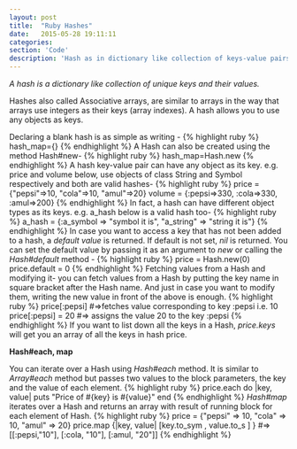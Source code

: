 ```yaml
---
layout: post
title:  "Ruby Hashes"
date:   2015-05-28 19:11:11
categories:
section: 'Code'
description: 'Hash as in dictionary like collection of keys-value pairs'
---
```

*A hash
is a dictionary like collection of unique keys and their
values.*

<p>
Hashes also called Associative arrays, are similar to arrays in the way
that arrays use integers as their keys (array indexes). A hash allows
you to use any objects as keys.

Declaring a blank hash is as simple as writing -
{% highlight ruby %}
hash_map={}
{% endhighlight %}
A Hash can also be created using the method Hash#new-
{% highlight ruby %}
hash_map=Hash.new
{% endhighlight %}
A hash key-value pair can have any object as its key. e.g. price and
volume below, use objects of class String and Symbol respectively and
both are valid hashes-
{% highlight ruby %}
price = {"pepsi"=>10, "cola"=>10, "amul"=>20}
volume = {:pepsi=>330, :cola=>330, :amul=>200}
{% endhighlight %}
In fact, a hash can have different object types as its keys. e.g.
a_hash below is a valid hash too-
{% highlight ruby %}
a_hash = {:a_symbol => "symbol it is", "a_string" => "string it is"}
{% endhighlight %}
In case you want to access a key that has not been added to a hash, a
<em>default value</em> is returned. If default is not set, <em>nil</em>
is returned. You can set the default value by passing it as an argument
to <em>new</em> or calling the <em>Hash#default</em> method - 
{% highlight ruby %}
price = Hash.new(0)
price.default = 0 
{% endhighlight %}
Fetching values from a Hash and modifying it- you can fetch values from
a Hash by putting the key name in square bracket after the Hash name.
And just in case you want to modify them, writing the new value in
front of the above is enough.
{% highlight ruby %}
price[:pepsi] #=>fetches value corresponding to key :pepsi i.e. 10
price[:pepsi] = 20 #=> assigns the value 20 to the key :pepsi
{% endhighlight %}
If you want to list down all the keys in a Hash, 
<em>price.keys</em> will get you an array of all the keys in hash
price.
</p>
<strong>Hash#each, map</strong>
<p>
You can iterate over a Hash using <em>Hash#each</em> method. It is similar to
<em>Array#each</em> method but passes two values to the block parameters, the
key and the value of each element.
{% highlight ruby %}
price.each do |key, value|
puts "Price of #{key} is #{value}"
end
{% endhighlight %}
<em>Hash#map</em> iterates over a Hash and returns an array with result of
running block for each element of Hash.
{% highlight ruby %}
price = {"pepsi" => 10, "cola" => 10, "amul" => 20}
price.map {|key, value| [key.to_sym , value.to_s ] }
#=> [[:pepsi,"10"], [:cola, "10"], [:amul, "20"]]
{% endhighlight %}
</p>
